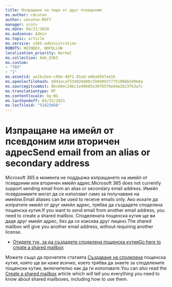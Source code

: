 ```yaml
---
title: Изпращане на поща от друг псевдоним
ms.author: cmcatee
author: cmcatee-MSFT
manager: scotv
ms.date: 04/21/2020
ms.audience: Admin
ms.topic: article
ms.service: o365-administration
ROBOTS: NOINDEX, NOFOLLOW
localization_priority: Normal
ms.collection: Adm_O365
ms.custom:
- "703"
- "1"
ms.assetid: aa1bcbea-c09e-40f1-81ad-e86ad567ae16
ms.openlocfilehash: dd41ecaf53d926880c5949892f7751906b549b8a
ms.sourcegitcommit: 8bc60ec34bc1e40685e3976576e04a2623f63a7c
ms.translationtype: MT
ms.contentlocale: bg-BG
ms.lasthandoff: 04/15/2021
ms.locfileid: "51823668"
---
```

# <a name="send-email-from-an-alias-or-secondary-address"></a><span data-ttu-id="71847-102">Изпращане на имейл от псевдоним или вторичен адрес</span><span class="sxs-lookup"><span data-stu-id="71847-102">Send email from an alias or secondary address</span></span>

<span data-ttu-id="71847-103">Microsoft 365 в момента не поддържа изпращането на имейл от псевдоним или вторичен имейл адрес.</span><span class="sxs-lookup"><span data-stu-id="71847-103">Microsoft 365 does not currently support sending email from an alias or secondary email address.</span></span> <span data-ttu-id="71847-104">Имейл псевдонимите могат да се използват само за получаване на имейли.</span><span class="sxs-lookup"><span data-stu-id="71847-104">Email aliases can be used to receive emails only.</span></span> <span data-ttu-id="71847-105">Ако искате да изпратите имейл от друг имейл адрес, трябва да създадете споделена пощенска кутия.</span><span class="sxs-lookup"><span data-stu-id="71847-105">If you want to send email from another email address, you need to create a shared mailbox.</span></span> <span data-ttu-id="71847-106">Споделената пощенска кутия ще ви даде друг имейл адрес, без да се изисква друг лиценз.</span><span class="sxs-lookup"><span data-stu-id="71847-106">The shared mailbox will give you another email address, without requiring another license.</span></span>
  
- [<span data-ttu-id="71847-107">Отидете тук, за да създадете споделена пощенска кутия</span><span class="sxs-lookup"><span data-stu-id="71847-107">Go here to create a shared mailbox</span></span>](https://portal.office.com/AdminPortal/Home#/AssistedGuide/addemailoptions)

<span data-ttu-id="71847-108">Можете също да прочетете статията [Създаване на споделена](https://docs.microsoft.com/microsoft-365/admin/email/create-a-shared-mailbox) пощенска кутия, която ще ви каже всичко, което трябва да знаете за споделените пощенски кутии, включително как да ги използвате.</span><span class="sxs-lookup"><span data-stu-id="71847-108">You can also read the [Create a shared mailbox](https://docs.microsoft.com/microsoft-365/admin/email/create-a-shared-mailbox) article which will tell you everything you need to know about shared mailboxes, including how to use them.</span></span>